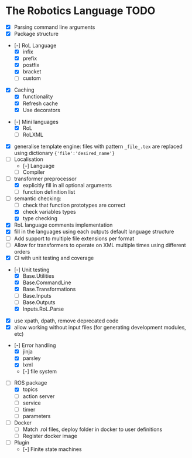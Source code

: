 # The Robotics Language TODO

- [x] Parsing command line arguments
- [x] Package structure
- [-] RoL Language
  - [x] infix
  - [x] prefix
  - [x] postfix
  - [x] bracket
  - [ ] custom
- [x] Caching
  - [x] functionality
  - [x] Refresh cache
  - [x] Use decorators
- [-] Mini languages
  - [x] RoL
  - [ ] RoLXML
- [x] generalise template engine: files with pattern `_file_.tex` are replaced using dictionary `{'file':'desired_name'}`
- [ ] Localisation
  - [-]   Language
  - [ ]   Compiler
- [ ] transformer preprocessor
  - [x] explicitly fill in all optional arguments
  - [ ] function definition list
- [ ] semantic checking:
  - [ ] check that function prototypes are correct
  - [x] check variables types
  - [x] type checking
- [x] RoL language comments implementation
- [x] fill in the languages using each outputs default language structure
- [ ] Add support to multiple file extensions per format
- [ ] Allow for transformers to operate on XML multiple times using different orders
- [x] CI with unit testing and coverage
- [-] Unit testing
  - [x] Base.Utilities
  - [x] Base.CommandLine
  - [x] Base.Transformations
  - [ ] Base.Inputs
  - [ ] Base.Outputs
  - [x] Inputs.RoL.Parse
- [x] use xpath, dpath, remove deprecated code
- [x] allow working without input files (for generating development modules, etc)
- [-] Error handling
  - [x] jinja
  - [x] parsley
  - [x] lxml
  - [-] file system
- [ ] ROS package
  - [x] topics
  - [ ] action server
  - [ ] service
  - [ ] timer
  - [ ] parameters
- [ ] Docker
  - [ ] Match .rol files, deploy folder in docker to user definitions
  - [ ] Register docker image
- [ ] Plugin
  - [-] Finite state machines
